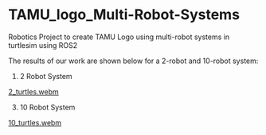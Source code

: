 # TAMU_logo_Multi-Robot-Systems
Robotics Project to create TAMU Logo using multi-robot systems in turtlesim using ROS2

The results of our work are shown below for a 2-robot and 10-robot system:

1. 2 Robot System
   
[2_turtles.webm](https://github.com/shilpa2301/TAMU_logo_Multi-Robot-Systems/assets/117051201/89fc9cc4-daa2-4ef2-a25e-a9ec88ac7012)

  
3. 10 Robot System
   
[10_turtles.webm](https://github.com/shilpa2301/TAMU_logo_Multi-Robot-Systems/assets/117051201/977158bb-0cce-41cd-94f6-ed916c8a97ce)

